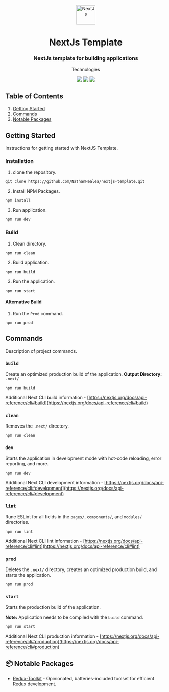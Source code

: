 <p align="center">
  <a href="https://nextjs.org/">
    <img alt="NextJs" src="https://upload.wikimedia.org/wikipedia/commons/thumb/8/8e/Nextjs-logo.svg/800px-Nextjs-logo.svg.png" width="60" />
  </a>
</p>
<h1 align="center">
  NextJs Template
</h1>
<h3 align="center">NextJs template for building applications</h3>
<p align="center">Technologies</p>
<p align="center">
  <img src="https://img.shields.io/badge/-TypeScript-3178C6?logo=TypeScript&logoColor=ffffff&style=for-the-badge&labelColor=3178C6" />
  <img src="https://img.shields.io/badge/-Nextjs-000000?logo=Next.js&logoColor=ffffff&style=for-the-badge&labelColor=000000" />
  <img src="https://img.shields.io/badge/-MaterialUi-007FFF?logo=MUI&logoColor=ffffff&style=for-the-badge&labelColor=007FFF" />
</p>

## Table of Contents

1. [Getting Started](#getting-started)
2. [Commands](#commands)
3. [Notable Packages](#-notable-packages)

## Getting Started

Instructions for getting started with NextJS Template.

### Installation

1. clone the repository.

```
git clone https://github.com/NathanHealea/nextjs-template.git
```

2. Install NPM Packages.

```
npm install
```

3. Run application.

```
npm run dev
```

### Build

1. Clean directory.

```
npm run clean
```

2. Build application.

```
npm run build
```

3. Run the application.

```
npm run start
```

#### Alternative Build

1. Run the `Prod` command.

```
npm run prod
```

## Commands

Description of project commands.

### `build`

Create an optimized production build of the application.
**Output Directory:** `.next/`

```
npm run build
```

Additional Next CLI build information - [https://nextjs.org/docs/api-reference/cli#build](https://nextjs.org/docs/api-reference/cli#build)

### `clean`

Removes the `.next/` directory.

```
npm run clean
```

### `dev`

Starts the application in development mode with hot-code reloading, error reporting, and more.

```
npm run dev
```

Additional Next CLI development information - [https://nextjs.org/docs/api-reference/cli#development](https://nextjs.org/docs/api-reference/cli#development)

### `lint`

Rune ESLint for all fields in the `pages/`, `components/`, and `modules/` directories.

```
npm run lint
```

Additional Next CLI lint information - [https://nextjs.org/docs/api-reference/cli#lint](https://nextjs.org/docs/api-reference/cli#lint)

### `prod`

Deletes the `.next/` directory, creates an optimized production build, and starts the application.

```
npm run prod
```

### `start`

Starts the production build of the application.

**Note:** Application needs to be compiled with the `build` command.

```
npm run start
```

Additional Next CLI production information - [https://nextjs.org/docs/api-reference/cli#production](https://nextjs.org/docs/api-reference/cli#production)

## 📦 Notable Packages

- [Redux-Toolkit](https://redux-toolkit.js.org/) - Opinionated, batteries-included toolset for efficient Redux development.

